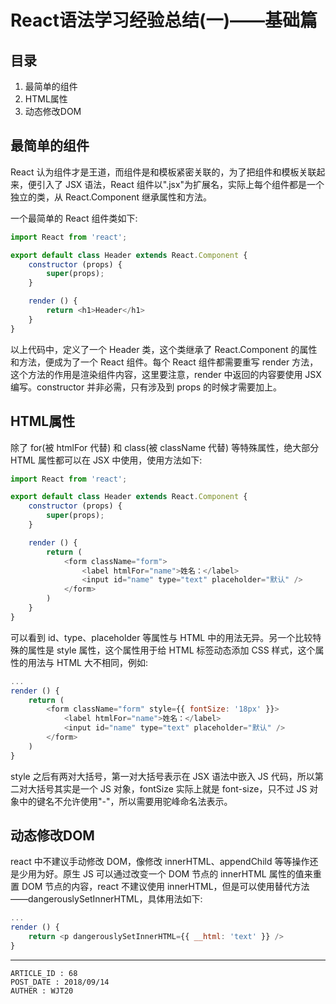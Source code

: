 
# React语法学习经验总结(一)——基础篇 #

## 目录 ##

1. 最简单的组件
2. HTML属性
3. 动态修改DOM

## 最简单的组件 ##

React 认为组件才是王道，而组件是和模板紧密关联的，为了把组件和模板关联起来，便引入了 JSX 语法，React 组件以".jsx"为扩展名，实际上每个组件都是一个独立的类，从 React.Component 继承属性和方法。

一个最简单的 React 组件类如下:

```js
import React from 'react';

export default class Header extends React.Component {
    constructor (props) {
        super(props);
    }

    render () {
        return <h1>Header</h1>
    }
}
```

以上代码中，定义了一个 Header 类，这个类继承了 React.Component 的属性和方法，便成为了一个 React 组件。每个 React 组件都需要重写 render 方法，这个方法的作用是渲染组件内容，这里要注意，render 中返回的内容要使用 JSX 编写。constructor 并非必需，只有涉及到 props 的时候才需要加上。

## HTML属性 ##

除了 for(被 htmlFor 代替) 和 class(被 className 代替) 等特殊属性，绝大部分 HTML 属性都可以在 JSX 中使用，使用方法如下:

```js
import React from 'react';

export default class Header extends React.Component {
    constructor (props) {
        super(props);
    }

    render () {
        return (
            <form className="form">
                <label htmlFor="name">姓名：</label>
                <input id="name" type="text" placeholder="默认" />
            </form>
        )
    }
}
```

可以看到 id、type、placeholder 等属性与 HTML 中的用法无异。另一个比较特殊的属性是 style 属性，这个属性用于给 HTML 标签动态添加 CSS 样式，这个属性的用法与 HTML 大不相同，例如:

```js
...
render () {
    return (
        <form className="form" style={{ fontSize: '18px' }}>
            <label htmlFor="name">姓名：</label>
            <input id="name" type="text" placeholder="默认" />
        </form>
    )
}
```

style 之后有两对大括号，第一对大括号表示在 JSX 语法中嵌入 JS 代码，所以第二对大括号其实是一个 JS 对象，fontSize 实际上就是 font-size，只不过 JS 对象中的键名不允许使用"-"，所以需要用驼峰命名法表示。

## 动态修改DOM ##

react 中不建议手动修改 DOM，像修改 innerHTML、appendChild 等等操作还是少用为好。原生 JS 可以通过改变一个 DOM 节点的 innerHTML 属性的值来重置 DOM 节点的内容，react 不建议使用 innerHTML，但是可以使用替代方法——dangerouslySetInnerHTML，具体用法如下:

```js
...
render () {
    return <p dangerouslySetInnerHTML={{ __html: 'text' }} />
}
```

---

```
ARTICLE_ID : 68
POST_DATE : 2018/09/14
AUTHER : WJT20
```
